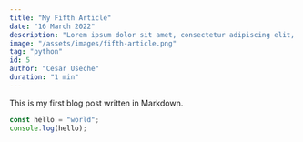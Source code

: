 ```yaml
---
title: "My Fifth Article"
date: "16 March 2022"
description: "Lorem ipsum dolor sit amet, consectetur adipiscing elit, sed do eiusmod tempor incididunt ut labore et dolore magna aliqua."
image: "/assets/images/fifth-article.png"
tag: "python"
id: 5
author: "Cesar Useche"
duration: "1 min"
---
```


This is my first blog post written in Markdown.

```ts
const hello = "world";
console.log(hello);